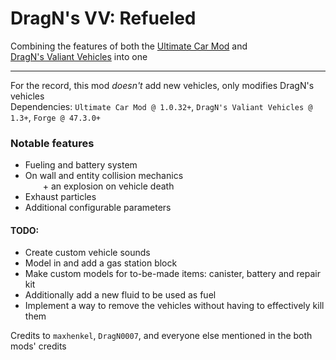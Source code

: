 # DragN's VV: Refueled

Combining the features of both the [Ultimate&nbsp;Car&nbsp;Mod](https://www.curseforge.com/minecraft/mc-mods/ultimate-car-mod) and [DragN's&nbsp;Valiant&nbsp;Vehicles](https://www.curseforge.com/minecraft/mc-mods/dragns-valiant-vehicles) into one

---

For the record, this mod _doesn't_ add new vehicles, only modifies DragN's vehicles
<br>
Dependencies: `Ultimate Car Mod @ 1.0.32+`, `DragN's Valiant Vehicles @ 1.3+`, `Forge @ 47.3.0+`

### Notable features

- Fueling and battery system
- On wall and entity collision mechanics 
<br> &emsp;&emsp;\+ an explosion on vehicle death
- Exhaust particles
- Additional configurable parameters

#### TODO:

- Create custom vehicle sounds
- Model in and add a gas station block
- Make custom models for to-be-made items: canister, battery and repair kit
- Additionally add a new fluid to be used as fuel
- Implement a way to remove the vehicles without having to effectively kill them

Credits to `maxhenkel`, `DragN0007`, and everyone else mentioned in the both mods' credits

